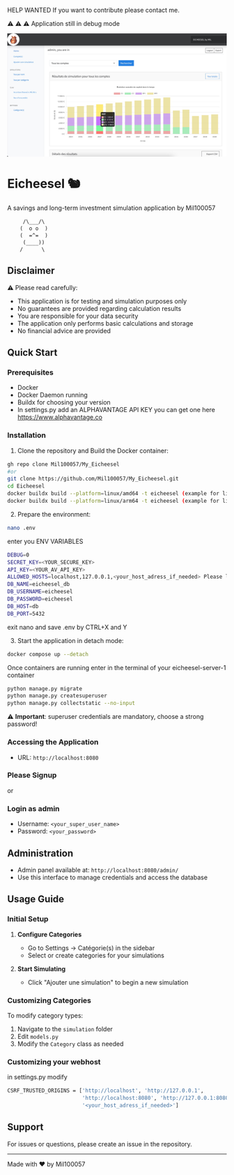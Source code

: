 HELP WANTED
If you want to contribute please contact me.

⚠️ ⚠️ ⚠️ Application still in debug mode

![img.png](img.png)

# Eicheesel 🐿️

A savings and long-term investment simulation application by Mil100057

```
     /\___/\
    (  o o  )
    (  =^=  ) 
     (____))
    /      \
```

## Disclaimer

⚠️ Please read carefully:
- This application is for testing and simulation purposes only
- No guarantees are provided regarding calculation results
- You are responsible for your data security
- The application only performs basic calculations and storage
- No financial advice are provided

## Quick Start

### Prerequisites
- Docker
- Docker Daemon running
- Buildx for choosing your version
- In settings.py add an ALPHAVANTAGE API KEY
   you can get one here https://www.alphavantage.co

### Installation

1. Clone the repository and Build the Docker container:
```bash
gh repo clone Mil100057/My_Eicheesel
#or
git clone https://github.com/Mil100057/My_Eicheesel.git
cd Eicheesel
docker buildx build --platform=linux/amd64 -t eicheesel (example for linux AMD version)
docker buildx build --platform=linux/arm64 -t eicheesel (example for linux ARM version)
```

2. Prepare the environment:
```bash
nano .env
```

enter you ENV VARIABLES
```bash
DEBUG=0
SECRET_KEY=<YOUR_SECURE_KEY>
API_KEY=<YOUR_AV_API_KEY>
ALLOWED_HOSTS=localhost,127.0.0.1,<your_host_adress_if_needed> Please look below also
DB_NAME=eicheesel_db
DB_USERNAME=eicheesel
DB_PASSWORD=eicheesel
DB_HOST=db
DB_PORT=5432
```
exit nano and save .env by CTRL+X and Y

3. Start the application in detach mode:
```bash
docker compose up --detach
```

Once containers are running
enter in the terminal of your eicheesel-server-1 container

```bash
python manage.py migrate 
python manage.py createsuperuser
python manage.py collectstatic --no-input
```
⚠️ **Important**: superuser credentials are mandatory, choose a strong password!

### Accessing the Application

- URL: `http://localhost:8080`


### Please Signup
or
### Login as admin
- Username: `<your_super_user_name>`
- Password: `<your_password>`

## Administration

- Admin panel available at: `http://localhost:8080/admin/`
- Use this interface to manage credentials and access the database

## Usage Guide

### Initial Setup
1. **Configure Categories**
   - Go to Settings → Catégorie(s) in the sidebar
   - Select or create categories for your simulations

3. **Start Simulating**
   - Click "Ajouter une simulation" to begin a new simulation

### Customizing Categories

To modify category types:
1. Navigate to the `simulation` folder
2. Edit `models.py`
3. Modify the `Category` class as needed

### Customizing your webhost
in settings.py modify
```bash
CSRF_TRUSTED_ORIGINS = ['http://localhost', 'http://127.0.0.1',
                        'http://localhost:8080', 'http://127.0.0.1:8080',
                        '<your_host_adress_if_needed>']
```

## Support

For issues or questions, please create an issue in the repository.

---

Made with ❤️ by Mil100057
